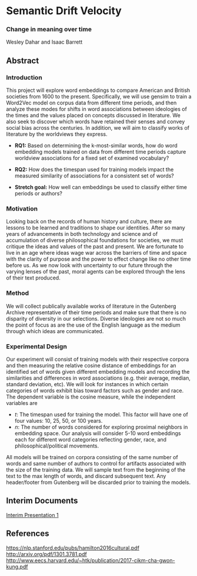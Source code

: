 # Semantic Drift Velocity
### Change in meaning over time
Wesley Dahar and Isaac Barrett

## Abstract
### Introduction
This project will explore word embeddings to compare American and British societies from 1600 to the present. Specifically, we will use gensim to train a Word2Vec model on corpus data from different time periods, and then analyze these modes for shifts in word associations between ideologies of the times and the values placed on concepts discussed in literature. We also seek to discover which words have retained their senses and convey social bias across the centuries. In addition, we will aim to classify works of literature by the worldviews they express.

- __RQ1:__ Based on determining the k-most-similar words, how do word embedding models trained on data from different time periods capture worldview associations for a fixed set of examined vocabulary?
- __RQ2:__ How does the timespan used for training models impact the measured similarity of associations for a consistent set of words?

- __Stretch goal:__ How well can embeddings be used to classify either time periods or authors?
 
### Motivation
Looking back on the records of human history and culture, there are lessons to be learned and traditions to shape our identities. After so many years of advancements in both technology and science and of accumulation of diverse philosophical foundations for societies, we must critique the ideas and values of the past and present. We are fortunate to live in an age where ideas wage war across the barriers of time and space with the clarity of purpose and the power to effect change like no other time before us. As we now look with uncertainty to our future through the varying lenses of the past, moral agents can be explored through the lens of their text produced.
 
### Method
We will collect publically available works of literature in the Gutenberg Archive representative of their time periods and make sure that there is no disparity of diversity in our selections. Diverse ideologies are not so much the point of focus as are the use of the English language as the medium through which ideas are communicated.
 
### Experimental Design
Our experiment will consist of training models with their respective corpora and then measuring the relative cosine distance of embeddings for an identified set of words given different embedding models and recording the similarities and differences in word associations (e.g. their average, median, standard deviation, etc). We will look for instances in which certain categories of words exhibit bias toward factors such as gender and race.
The dependent variable is the cosine measure, while the independent variables are
- _t_: The timespan used for training the model. This factor will have one of four values: 10, 25, 50, or 100 years.
- _n_:  The number of words considered for exploring proximal neighbors in embedding space. Our analysis will consider 5-10 word embeddings each for different word categories reflecting gender, race, and philosophical/political movements.

All models will be trained on corpora consisting of the same number of words and same number of authors to control for artifacts associated with the size of the training data. We will sample text from the beginning of the text to the max length of words, and discard subsequent text. Any header/footer from Gutenberg will be discarded prior to training the models. 

 


## Interim Documents
[Interim Presentation 1](./docs/semanticDriftIntro.pdf)

## References
https://nlp.stanford.edu/pubs/hamilton2016cultural.pdf
http://arxiv.org/pdf/1301.3781.pdf
http://www.eecs.harvard.edu/~htk/publication/2017-cikm-cha-gwon-kung.pdf
